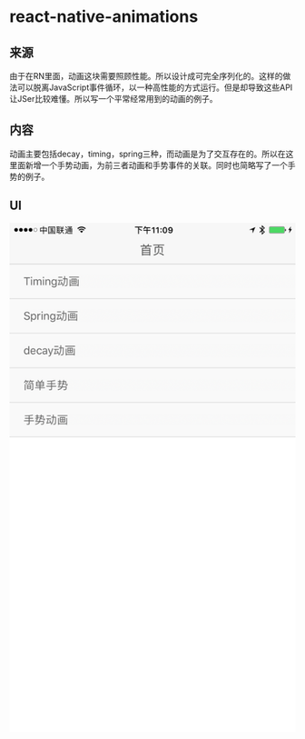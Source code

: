 # react-native-animations

## 来源
由于在RN里面，动画这块需要照顾性能。所以设计成可完全序列化的。这样的做法可以脱离JavaScript事件循环，以一种高性能的方式运行。但是却导致这些API让JSer比较难懂。所以写一个平常经常用到的动画的例子。

## 内容
动画主要包括decay，timing，spring三种，而动画是为了交互存在的。所以在这里面新增一个手势动画，为前三者动画和手势事件的关联。同时也简略写了一个手势的例子。

## UI
![UI](https://raw.githubusercontent.com/sanyuelanv/react-native-animations/master/screenshots/1.png)
